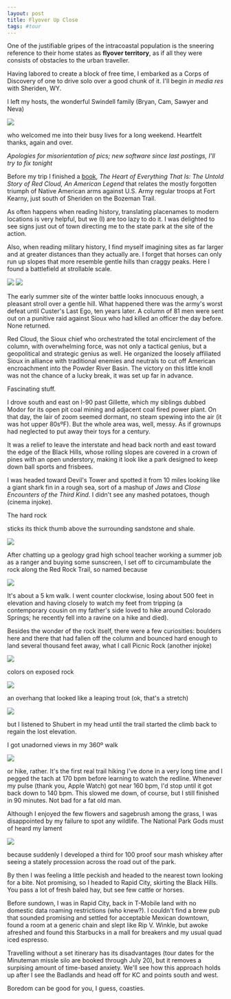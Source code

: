 ```yaml
---
layout: post
title: Flyover Up Close
tags: #tour
--- 
```


One of the justifiable gripes of the intracoastal population is the sneering reference to their home states as **flyover territory**, as if all they were consists of obstacles to the urban traveller.

Having labored to create a block of free time, I embarked as a Corps of Discovery of one to drive solo over a good chunk of it. I'll begin *in media res* with Sheriden, WY.

I left my hosts, the wonderful Swindell family (Bryan, Cam, Sawyer and Neva)

![](https://s3-us-west-2.amazonaws.com/tuva/2017-06-28-Swindells.jpg)

who welcomed me into their busy lives for a long weekend. Heartfelt thanks, again and over.

*Apologies for misorientation of pics; new software since last postings, I'll try to fix tonight*

Before my trip I finished a [book], *The Heart of Everything That Is: The Untold Story of Red Cloud, An American Legend* that relates the mostly forgotten triumph of Native American arms against U.S. Army regular troops at Fort Kearny, just south of Sheriden on the Bozeman Trail.

As often happens when reading history, translating placenames to modern locations is very helpful, but we (I) are too lazy to do it. I was delighted to see signs just out of town directing me to the state park at the site of the action.

Also, when reading military history, I find myself imagining sites as far larger and at greater distances than they actually are. I forget that horses can only run up slopes that more resemble gentle hills than craggy peaks. Here I found a battlefield at strollable scale.

![](https://s3-us-west-2.amazonaws.com/tuva/2017-06-28-RedCloud.jpg)
![](https://s3-us-west-2.amazonaws.com/tuva/2017-06-28-Swindells.jpg)

The early summer site of the winter battle looks innocuous enough, a pleasant stroll over a gentle hill. What happened there was the army's worst defeat until Custer's Last Ego, ten years later. A column of 81 men were sent out on a punitive raid against Sioux who had killed an officer the day before. None returned.

Red Cloud, the Sioux chief who orchestrated the total encirclement of the column, with overwhelming force, was not only a tactical genius, but a geopolitical and strategic genius as well. He organized the loosely affiliated Sioux in alliance with traditional enemies and neutrals to cut off American encroachment into the Powder River Basin. The victory on this little knoll was not the chance of a lucky break, it was set up far in advance.

Fascinating stuff.

I drove south and east on I-90 past Gillette, which my siblings dubbed Modor for its open pit coal mining and adjacent coal fired power plant. On that day, the lair of zoom seemed dormant, no steam spewing into the air (it was hot upper 80sºF). But the whole area was, well, messy. As if grownups had neglected to put away their toys for a century.

It was a relief to leave the interstate and head back north and east toward the edge of the Black Hills, whose rolling slopes are covered in a crown of pines with an open understory, making it look like a park designed to keep down ball sports and frisbees.

I was headed toward Devil's Tower and spotted it from 10 miles looking like a giant shark fin in a rough sea, sort of a mashup of *Jaws* and *Close Encounters of the Third Kind.* I didn't see any mashed potatoes, though (cinema injoke).

The hard rock 

sticks its thick thumb above the surrounding sandstone and shale.

![](https://s3-us-west-2.amazonaws.com/tuva/2017-06-28-Unadorned.jpg)

After chatting up a geology grad high school teacher working a summer job as a ranger and buying some sunscreen, I set off to circumambulate the rock along the Red Rock Trail, so named because 

![](https://s3-us-west-2.amazonaws.com/tuva/2017-06-28-RedRock.jpg)

It's about a 5 km walk. I went counter clockwise, losing about 500 feet in elevation and having closely to watch my feet from tripping (a contemporary cousin on my father's side loved to hike around Colorado Springs; he recently fell into a ravine on a hike and died). 

Besides the wonder of the rock itself, there were a few curiosities: boulders here and there that had fallen off the column and bounced hard enough to land several thousand feet away, what I call Picnic Rock (another injoke)

![](https://s3-us-west-2.amazonaws.com/tuva/2017-06-28-PicnicRock.jpg)

colors on exposed rock

![](https://s3-us-west-2.amazonaws.com/tuva/2017-06-28-Lichen.jpg)

an overhang that looked like a leaping trout (ok, that's a stretch)

![](https://s3-us-west-2.amazonaws.com/tuva/2017-06-28-TheTrout.jpg)

but I listened to Shubert in my head until the trail started the climb back to regain the lost elevation.

I got unadorned views in my 360º walk

![](https://s3-us-west-2.amazonaws.com/tuva/2017-06-28-Unadorned.jpg)

or hike, rather. It's the first real trail hiking I've done in a very long time and I pegged the tach at 170 bpm before learning to watch the redline. Whenever my pulse (thank you, Apple Watch) got near 160 bpm, I'd stop until it got back down to 140 bpm. This slowed me down, of course, but I still finished in 90 minutes. Not bad for a fat old man.

Although I enjoyed the few flowers and sagebrush among the grass, I was disappointed by my failure to spot any wildlife. The National Park Gods must of heard my lament

![](https://s3-us-west-2.amazonaws.com/tuva/2017-06-28-100proof.jpg)

because suddenly I developed a third for 100 proof sour mash whiskey after seeing a stately procession across the road out of the park.

By then I was feeling a little peckish and headed to the nearest town looking for a bite. Not promising, so I headed to Rapid City, skirting the Black Hills. You pass a lot of fresh baled hay, but see few cattle or horses. 

Before sundown, I was in Rapid City, back in T-Mobile land with no domestic data roaming restrictions (who knew?). I couldn't find a brew pub that sounded promising and settled for acceptable Mexican downtown, found a room at a generic chain and slept like Rip V. Winkle, but awoke afreshed and found this Starbucks in a mall for breakers and my usual quad iced espresso. 

Travelling without a set itinerary has its disadvantages (tour dates for the Minuteman missle silo are booked through July 20), but it removes a surpising amount of time-based anxiety. We'll see how this approach holds up after I see the Badlands and head off for KC and points south and west.

Boredom can be good for you, I guess, coasties.


[book]: https://amzn.to/2tphXPR
